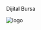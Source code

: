 Dijital Bursa

![logo](https://github.com/tahaerel/Deprem_Hackathon/assets/63150746/4611715b-674a-44b0-be2e-76b2db7a69e1)
